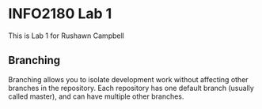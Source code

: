 # INFO2180 Lab 1
This is Lab 1 for Rushawn Campbell

## Branching
Branching allows you to isolate development work without
affecting other branches in the repository. Each repository
has one default branch (usually called master), and can have 
multiple other branches.